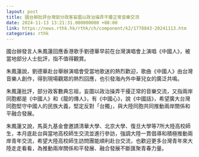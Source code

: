 ```yaml
---
layout: post
title: 國台辦批評台灣部分政客妄圖以政治操弄干擾正常音樂交流
date: 2024-11-13 13:21:31.000000000 +08:00
link: https://news.rthk.hk/rthk/ch/component/k2/1778843-20241113.htm
categories: rthk
---
```


國台辦發言人朱鳳蓮回應香港歌手劉德華早前在台灣演唱會上演唱《中國人》，被當地部分人士批評，指不值得觀賞。

朱鳳蓮說，劉德華赴台舉辦演唱會受當地歌迷的熱烈歡迎，歌曲《中國人》由台灣音樂人創作，得到現場觀眾的熱烈回應，也引發海內外中華兒女的廣泛共鳴。

朱鳳蓮批評，部分政客數典忘祖，妄圖以政治操弄干擾正常的音樂交流，又指兩岸同胞都是《中國人》和《龍的傳人》，有《中國心》，說《中國話》，希望廣大台灣同胞堅守中國人的民族大義，堅定反對「台獨」，與大陸同胞共同推動兩岸關係和平融合發展。

朱鳳蓮又說，馬英九基金會邀請清華大學、北京大學、復旦大學等7所大陸高校師生，本月底赴台與當地高校師生交流並進行參訪，強調大陸一貫倡導和積極推動兩岸青年交流，希望大陸高校師生訪問團能順利赴台交流，也歡迎更多台灣青年來大陸走走看看，為推動兩岸關係和平發展、融合發展不斷匯聚青春力量。
